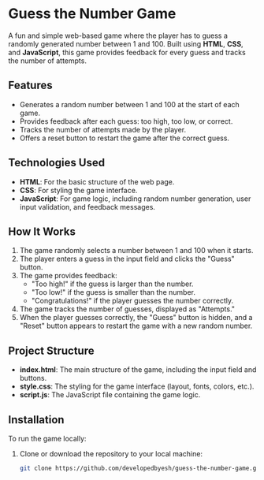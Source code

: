# Guess the Number Game

A fun and simple web-based game where the player has to guess a randomly generated number between 1 and 100. Built using **HTML**, **CSS**, and **JavaScript**, this game provides feedback for every guess and tracks the number of attempts.

## Features

- Generates a random number between 1 and 100 at the start of each game.
- Provides feedback after each guess: too high, too low, or correct.
- Tracks the number of attempts made by the player.
- Offers a reset button to restart the game after the correct guess.

## Technologies Used

- **HTML**: For the basic structure of the web page.
- **CSS**: For styling the game interface.
- **JavaScript**: For game logic, including random number generation, user input validation, and feedback messages.

## How It Works

1. The game randomly selects a number between 1 and 100 when it starts.
2. The player enters a guess in the input field and clicks the "Guess" button.
3. The game provides feedback:
   - "Too high!" if the guess is larger than the number.
   - "Too low!" if the guess is smaller than the number.
   - "Congratulations!" if the player guesses the number correctly.
4. The game tracks the number of guesses, displayed as "Attempts."
5. When the player guesses correctly, the "Guess" button is hidden, and a "Reset" button appears to restart the game with a new random number.

## Project Structure

- **index.html**: The main structure of the game, including the input field and buttons.
- **style.css**: The styling for the game interface (layout, fonts, colors, etc.).
- **script.js**: The JavaScript file containing the game logic.

## Installation

To run the game locally:

1. Clone or download the repository to your local machine:
   ```bash
   git clone https://github.com/developedbyesh/guess-the-number-game.git
   ```
